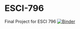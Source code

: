# ESCI-796
Final Project for ESCI 796
[![Binder](https://mybinder.org/badge_logo.svg)](https://mybinder.org/v2/gh/mbidonde19/ESCI-796/HEAD)
